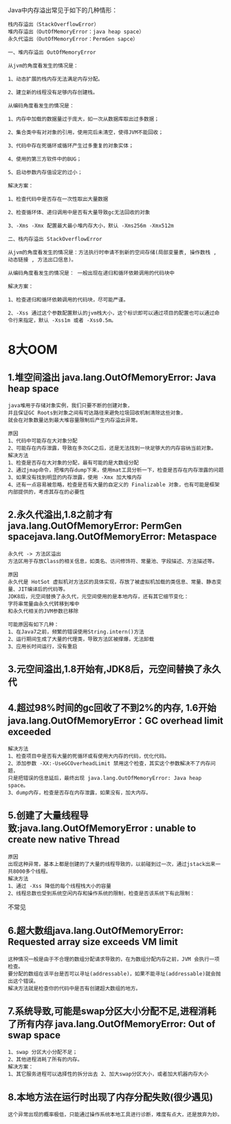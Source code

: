 Java中内存溢出常见于如下的几种情形：

    栈内存溢出（StackOverflowError）
    堆内存溢出（OutOfMemoryError：java heap space）
    永久代溢出（OutOfMemoryError：PermGen sapce）
```text
一、堆内存溢出 OutOfMemoryError

从jvm的角度看发生的情况是：

1、动态扩展的栈内存无法满足内存分配。

2、建立新的线程没有足够内存创建栈。

从编码角度看发生的情况是：

1、内存中加载的数据量过于庞大，如一次从数据库取出过多数据；

2、集合类中有对对象的引用，使用完后未清空，使得JVM不能回收；   

3、代码中存在死循环或循环产生过多重复的对象实体；

4、使用的第三方软件中的BUG；    

5、启动参数内存值设定的过小；

解决方案：

1、检查代码中是否存在一次性取出大量数据

2、检查循环体、递归调用中是否有大量导致gc无法回收的对象

3、-Xms -Xmx 配置最大最小堆内存大小，默认 -Xms256m -Xmx512m

二、栈内存溢出 StackOverflowError

从jvm的角度看发生的情况是：方法执行时申请不到新的空间存储(局部变量表, 操作数栈 , 动态链接 , 方法出口信息)。

从编码角度看发生的情况是： 一般出现在递归和循环依赖调用的代码块中

解决方案：

1、检查递归和循环依赖调用的代码块，尽可能严谨。

2、-Xss 通过这个参数配置默认的jvm栈大小，这个标识即可以通过项目的配置也可以通过命令行来指定，默认 -Xss1m 或者 -Xss0.5m。

```

# 8大OOM 

## 1.堆空间溢出 java.lang.OutOfMemoryError: Java heap space
```text
java堆用于存储对象实例，我们只要不断的创建对象，
并且保证GC Roots到对象之间有可达路径来避免垃圾回收机制清除这些对象，
就会在对象数量达到最大堆容量限制后产生内存溢出异常。

原因
1、代码中可能存在大对象分配
2、可能存在内存泄露，导致在多次GC之后，还是无法找到一块足够大的内存容纳当前对象。
解决方法
1、检查是否存在大对象的分配，最有可能的是大数组分配
2、通过jmap命令，把堆内存dump下来，使用mat工具分析一下，检查是否存在内存泄露的问题
3、如果没有找到明显的内存泄露，使用 -Xmx 加大堆内存
4、还有一点容易被忽略，检查是否有大量的自定义的 Finalizable 对象，也有可能是框架内部提供的，考虑其存在的必要性
```

## 2.永久代溢出,1.8之前才有 java.lang.OutOfMemoryError: PermGen spacejava.lang.OutOfMemoryError: Metaspace
```text
永久代 -> 方法区溢出
方法区用于存放Class的相关信息，如类名、访问修饰符、常量池、字段描述、方法描述等。

原因
永久代是 HotSot 虚拟机对方法区的具体实现，存放了被虚拟机加载的类信息、常量、静态变量、JIT编译后的代码等。
JDK8后，元空间替换了永久代，元空间使用的是本地内存，还有其它细节变化：
字符串常量由永久代转移到堆中
和永久代相关的JVM参数已移除

可能原因有如下几种：
1、在Java7之前，频繁的错误使用String.intern()方法
2、运行期间生成了大量的代理类，导致方法区被撑爆，无法卸载
3、应用长时间运行，没有重启
```

## 3.元空间溢出,1.8开始有,JDK8后，元空间替换了永久代

## 4.超过98%时间的gc回收了不到2%的内存, 1.6开始 java.lang.OutOfMemoryError：GC overhead limit exceeded
```text
解决方法
1、检查项目中是否有大量的死循环或有使用大内存的代码，优化代码。
2、添加参数 -XX:-UseGCOverheadLimit 禁用这个检查，其实这个参数解决不了内存问题，
只是把错误的信息延后，最终出现 java.lang.OutOfMemoryError: Java heap space。
3、dump内存，检查是否存在内存泄露，如果没有，加大内存。
```
## 5.创建了大量线程导致:java.lang.OutOfMemoryError : unable to create new native Thread
```text
原因
出现这种异常，基本上都是创建的了大量的线程导致的，以前碰到过一次，通过jstack出来一共8000多个线程。
解决方法
1、通过 -Xss 降低的每个线程栈大小的容量
2、线程总数也受到系统空闲内存和操作系统的限制，检查是否该系统下有此限制：
```
不常见
## 6.超大数组java.lang.OutOfMemoryError: Requested array size exceeds VM limit
```text
这种情况一般是由于不合理的数组分配请求导致的，在为数组分配内存之前，JVM 会执行一项检查。
要分配的数组在该平台是否可以寻址(addressable)，如果不能寻址(addressable)就会抛出这个错误。
解决方法就是检查你的代码中是否有创建超大数组的地方。
```

## 7.系统导致,可能是swap分区大小分配不足,进程消耗了所有内存 java.lang.OutOfMemoryError: Out of swap space
```text
1、swap 分区大小分配不足；
2、其他进程消耗了所有的内存。
解决方案：
1、其它服务进程可以选择性的拆分出去 2、加大swap分区大小，或者加大机器内存大小
```

## 8.本地方法在运行时出现了内存分配失败(很少遇见)
```text
这个异常出现的概率极低，只能通过操作系统本地工具进行诊断，难度有点大，还是放弃为妙。
```

